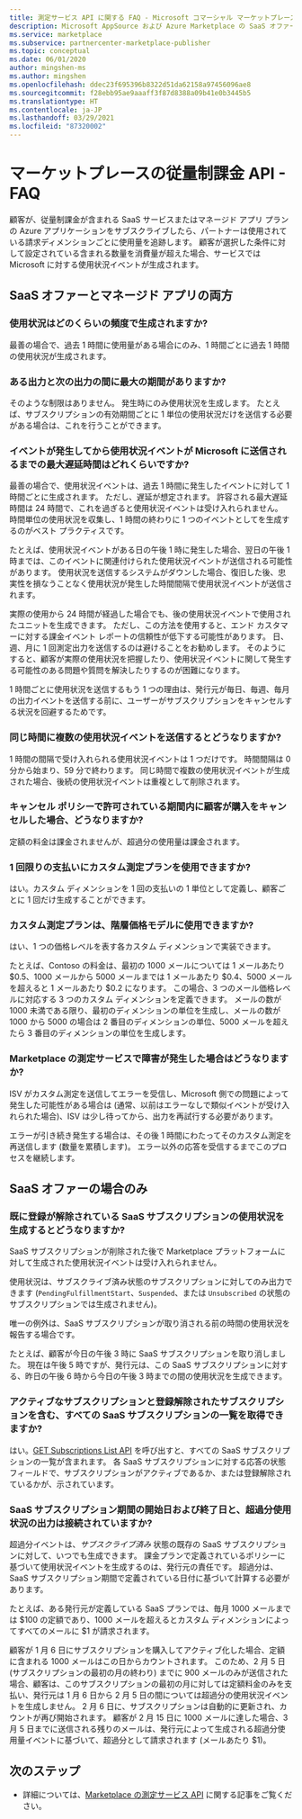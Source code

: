 ```yaml
---
title: 測定サービス API に関する FAQ - Microsoft コマーシャル マーケットプレース
description: Microsoft AppSource および Azure Marketplace の SaaS オファー用の測定サービス API についてよく寄せられる質問。
ms.service: marketplace
ms.subservice: partnercenter-marketplace-publisher
ms.topic: conceptual
ms.date: 06/01/2020
author: mingshen-ms
ms.author: mingshen
ms.openlocfilehash: ddec23f695396b8322d51da62158a97456096ae8
ms.sourcegitcommit: f28ebb95ae9aaaff3f87d8388a09b41e0b3445b5
ms.translationtype: HT
ms.contentlocale: ja-JP
ms.lasthandoff: 03/29/2021
ms.locfileid: "87320002"
---
```

# <a name="marketplace-metered-billing-apis---faq"></a>マーケットプレースの従量制課金 API - FAQ

顧客が、従量制課金が含まれる SaaS サービスまたはマネージド アプリ プランの Azure アプリケーションをサブスクライブしたら、パートナーは使用されている請求ディメンションごとに使用量を追跡します。  顧客が選択した条件に対して設定されている含まれる数量を消費量が超えた場合、サービスでは Microsoft に対する使用状況イベントが生成されます。

## <a name="for-both-saas-offers-and-managed-apps"></a>SaaS オファーとマネージド アプリの両方

### <a name="how-often-is-it-expected-to-emit-usage"></a>使用状況はどのくらいの頻度で生成されますか?

最善の場合で、過去 1 時間に使用量がある場合にのみ、1 時間ごとに過去 1 時間の使用状況が生成されます。

### <a name="is-there-a-maximal-period-between-one-emission-and-the-next-one"></a>ある出力と次の出力の間に最大の期間がありますか?

そのような制限はありません。 発生時にのみ使用状況を生成します。 たとえば、サブスクリプションの有効期間ごとに 1 単位の使用状況だけを送信する必要がある場合は、これを行うことができます。

### <a name="what-is-the-maximum-delay-between-the-time-an-event-occurs-and-the-time-a-usage-event-is-emitted-to-microsoft"></a>イベントが発生してから使用状況イベントが Microsoft に送信されるまでの最大遅延時間はどれくらいですか?

最善の場合で、使用状況イベントは、過去 1 時間に発生したイベントに対して 1 時間ごとに生成されます。 ただし、遅延が想定されます。 許容される最大遅延時間は 24 時間で、これを過ぎると使用状況イベントは受け入れられません。 時間単位の使用状況を収集し、1 時間の終わりに 1 つのイベントとしてを生成するのがベスト プラクティスです。

たとえば、使用状況イベントがある日の午後 1 時に発生した場合、翌日の午後 1 時までは、このイベントに関連付けられた使用状況イベントが送信される可能性があります。  使用状況を送信するシステムがダウンした場合、復旧した後、忠実性を損なうことなく使用状況が発生した時間間隔で使用状況イベントが送信されます。

実際の使用から 24 時間が経過した場合でも、後の使用状況イベントで使用されたユニットを生成できます。  ただし、この方法を使用すると、エンド カスタマーに対する課金イベント レポートの信頼性が低下する可能性があります。  日、週、月に 1 回測定出力を送信するのは避けることをお勧めします。  そのようにすると、顧客が実際の使用状況を把握したり、使用状況イベントに関して発生する可能性のある問題や質問を解決したりするのが困難になります。

1 時間ごとに使用状況を送信するもう 1 つの理由は、発行元が毎日、毎週、毎月の出力イベントを送信する前に、ユーザーがサブスクリプションをキャンセルする状況を回避するためです。

### <a name="what-happens-when-you-send-more-than-one-usage-event-in-the-same-hour"></a>同じ時間に複数の使用状況イベントを送信するとどうなりますか?

1 時間の間隔で受け入れられる使用状況イベントは 1 つだけです。 時間間隔は 0 分から始まり、59 分で終わります。  同じ時間で複数の使用状況イベントが生成された場合、後続の使用状況イベントは重複として削除されます。

### <a name="what-happens-when-the-customer-cancels-the-purchase-within-the-time-allowed-by-the-cancellation-policy"></a>キャンセル ポリシーで許可されている期間内に顧客が購入をキャンセルした場合、どうなりますか?

定額の料金は課金されませんが、超過分の使用量は課金されます。

### <a name="can-custom-meter-plans-be-used-for-one-time-payments"></a>1 回限りの支払いにカスタム測定プランを使用できますか?

はい。カスタム ディメンションを 1 回の支払いの 1 単位として定義し、顧客ごとに 1 回だけ生成することができます。

### <a name="can-custom-meter-plans-be-used-to-tiered-pricing-model"></a>カスタム測定プランは、階層価格モデルに使用できますか?

はい、1 つの価格レベルを表す各カスタム ディメンションで実装できます。

たとえば、Contoso の料金は、最初の 1000 メールについては 1 メールあたり $0.5、1000 メールから 5000 メールまでは 1 メールあたり $0.4、5000 メールを超えると 1 メールあたり $0.2 になります。 この場合、3 つのメール価格レベルに対応する 3 つのカスタム ディメンションを定義できます。 メールの数が 1000 未満である限り、最初のディメンションの単位を生成し、メールの数が 1000 から 5000 の場合は 2 番目のディメンションの単位、5000 メールを超えたら 3 番目のディメンションの単位を生成します。

### <a name="what-happens-if-the-marketplace-metering-service-has-an-outage"></a>Marketplace の測定サービスで障害が発生した場合はどうなりますか?

ISV がカスタム測定を送信してエラーを受信し、Microsoft 側での問題によって発生した可能性がある場合は (通常、以前はエラーなしで類似イベントが受け入れられた場合)、ISV は少し待ってから、出力を再試行する必要があります。

エラーが引き続き発生する場合は、その後 1 時間にわたってそのカスタム測定を再送信します (数量を累積します)。 エラー以外の応答を受信するまでこのプロセスを継続します。

## <a name="for-saas-offers-only"></a>SaaS オファーの場合のみ

### <a name="what-happens-when-you-emit-usage-for-a-saas-subscription-that-has-been-unsubscribed-already"></a>既に登録が解除されている SaaS サブスクリプションの使用状況を生成するとどうなりますか?

SaaS サブスクリプションが削除された後で Marketplace プラットフォームに対して生成された使用状況イベントは受け入れられません。

使用状況は、サブスクライブ済み状態のサブスクリプションに対してのみ出力できます (`PendingFulfillmentStart`、`Suspended`、または `Unsubscribed` の状態のサブスクリプションでは生成されません)。

唯一の例外は、SaaS サブスクリプションが取り消される前の時間の使用状況を報告する場合です。

たとえば、顧客が今日の午後 3 時に SaaS サブスクリプションを取り消しました。 現在は午後 5 時ですが、発行元は、この SaaS サブスクリプションに対する、昨日の午後 6 時から今日の午後 3 時までの間の使用状況を生成できます。

### <a name="can-you-get-a-list-of-all-saas-subscriptions-including-active-and-unsubscribed-subscriptions"></a>アクティブなサブスクリプションと登録解除されたサブスクリプションを含む、すべての SaaS サブスクリプションの一覧を取得できますか?

はい。[GET Subscriptions List API](pc-saas-fulfillment-api-v2.md#subscription-apis) を呼び出すと、すべての SaaS サブスクリプションの一覧が含まれます。 各 SaaS サブスクリプションに対する応答の状態フィールドで、サブスクリプションがアクティブであるか、または登録解除されているかが、示されています。

### <a name="are-the-start-and-end-dates-of-saas-subscription-term-and-overage-usage-emission-connected"></a>SaaS サブスクリプション期間の開始日および終了日と、超過分使用状況の出力は接続されていますか?

超過分イベントは、*サブスクライブ済み* 状態の既存の SaaS サブスクリプションに対して、いつでも生成できます。 課金プランで定義されているポリシーに基づいて使用状況イベントを生成するのは、発行元の責任です。 超過分は、SaaS サブスクリプション期間で定義されている日付に基づいて計算する必要があります。 

たとえば、ある発行元が定義している SaaS プランでは、毎月 1000 メールまでは $100 の定額であり、1000 メールを超えるとカスタム ディメンションによってすべてのメールに $1 が請求されます。

顧客が 1 月 6 日にサブスクリプションを購入してアクティブ化した場合、定額に含まれる 1000 メールはこの日からカウントされます。 このため、2 月 5 日 (サブスクリプションの最初の月の終わり) までに 900 メールのみが送信された場合、顧客は、このサブスクリプションの最初の月に対しては定額料金のみを支払い、発行元は 1 月 6 日から 2 月 5 日の間については超過分の使用状況イベントを生成しません。 2 月 6 日に、サブスクリプションは自動的に更新され、カウントが再び開始されます。 顧客が 2 月 15 日に 1000 メールに達した場合、3 月 5 日までに送信される残りのメールは、発行元によって生成される超過分使用量イベントに基づいて、超過分として請求されます (メールあたり $1)。

## <a name="next-steps"></a>次のステップ

- 詳細については、[Marketplace の測定サービス API](./marketplace-metering-service-apis.md) に関する記事をご覧ください。
